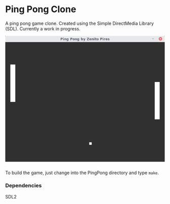 # Ping Pong Clone
A ping pong game clone. Created using the Simple DirectMedia Library (SDL). Currently a work in progress.

![Preview of Ping Pong Clone](https://github.com/zenitopires/pingpong/blob/master/img/Screenshot%20from%202019-08-18%2000-50-43.png)

###
To build the game, just change into the PingPong directory and type `make`.

### Dependencies
SDL2
